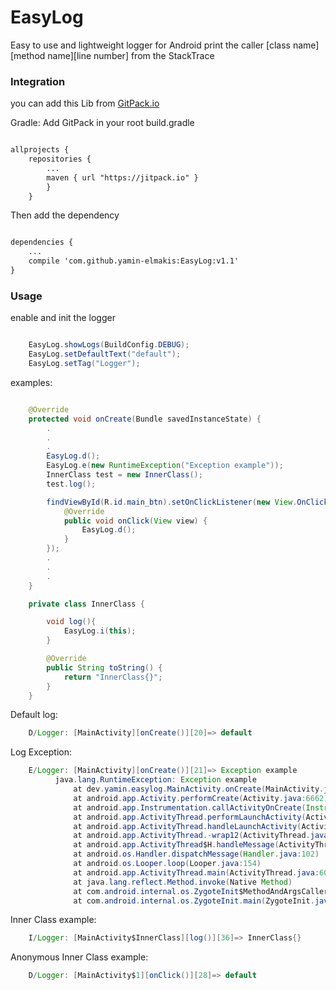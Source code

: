 # EasyLog
Easy to use and lightweight logger for Android
print the caller [class name][method name][line number] from the StackTrace

### Integration

you can add this Lib from [GitPack.io](https://jitpack.io/#yamin-elmakis/EasyLog)

Gradle:
Add GitPack in your root build.gradle

``` xml

allprojects {
    repositories {
        ...
        maven { url "https://jitpack.io" }
        }
    }

```

Then add the dependency

``` xml

dependencies {
    ...
    compile 'com.github.yamin-elmakis:EasyLog:v1.1'
}

```

### Usage

enable and init the logger

``` java

    EasyLog.showLogs(BuildConfig.DEBUG);
    EasyLog.setDefaultText("default");
    EasyLog.setTag("Logger");

```

examples:

``` java

    @Override
    protected void onCreate(Bundle savedInstanceState) {
        .
        .
        .
        EasyLog.d();
        EasyLog.e(new RuntimeException("Exception example"));
        InnerClass test = new InnerClass();
        test.log();

        findViewById(R.id.main_btn).setOnClickListener(new View.OnClickListener() {
            @Override
            public void onClick(View view) {
                EasyLog.d();
            }
        });
        .
        .
        .
	}

    private class InnerClass {

        void log(){
            EasyLog.i(this);
        }

        @Override
        public String toString() {
            return "InnerClass{}";
        }
    }

```

Default log:
``` java
    D/Logger: [MainActivity][onCreate()][20]=> default
```

Log Exception:
``` java
    E/Logger: [MainActivity][onCreate()][21]=> Exception example
          java.lang.RuntimeException: Exception example
              at dev.yamin.easylog.MainActivity.onCreate(MainActivity.java:23)
              at android.app.Activity.performCreate(Activity.java:6662)
              at android.app.Instrumentation.callActivityOnCreate(Instrumentation.java:1118)
              at android.app.ActivityThread.performLaunchActivity(ActivityThread.java:2599)
              at android.app.ActivityThread.handleLaunchActivity(ActivityThread.java:2707)
              at android.app.ActivityThread.-wrap12(ActivityThread.java)
              at android.app.ActivityThread$H.handleMessage(ActivityThread.java:1460)
              at android.os.Handler.dispatchMessage(Handler.java:102)
              at android.os.Looper.loop(Looper.java:154)
              at android.app.ActivityThread.main(ActivityThread.java:6077)
              at java.lang.reflect.Method.invoke(Native Method)
              at com.android.internal.os.ZygoteInit$MethodAndArgsCaller.run(ZygoteInit.java:866)
              at com.android.internal.os.ZygoteInit.main(ZygoteInit.java:756)
```

Inner Class example:
``` java
    I/Logger: [MainActivity$InnerClass][log()][36]=> InnerClass{}
```

Anonymous Inner Class example:
``` java
    D/Logger: [MainActivity$1][onClick()][28]=> default
```